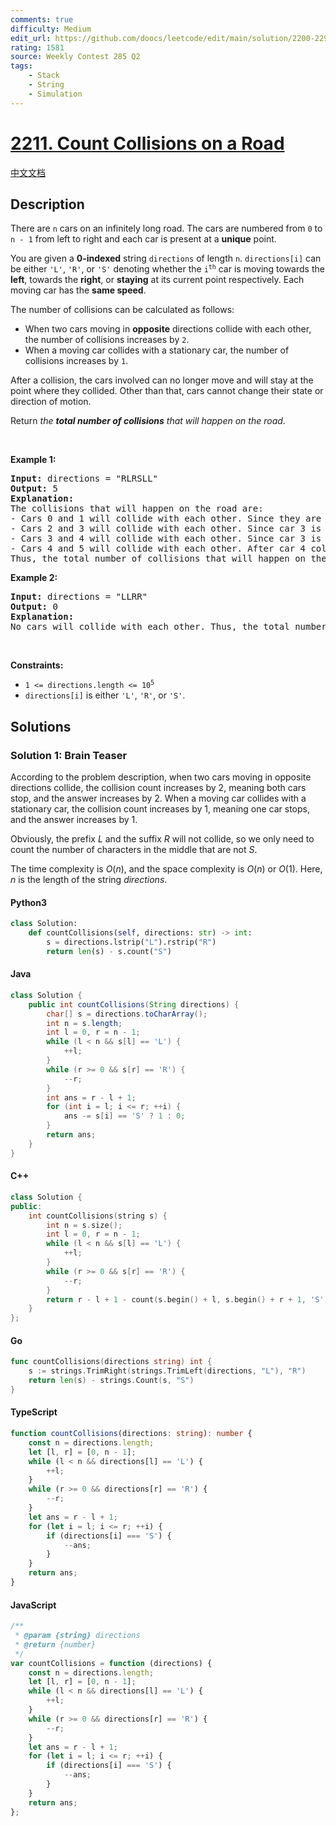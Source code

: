 ```yaml
---
comments: true
difficulty: Medium
edit_url: https://github.com/doocs/leetcode/edit/main/solution/2200-2299/2211.Count%20Collisions%20on%20a%20Road/README_EN.md
rating: 1581
source: Weekly Contest 285 Q2
tags:
    - Stack
    - String
    - Simulation
---
```


<!-- problem:start -->

# [2211. Count Collisions on a Road](https://leetcode.com/problems/count-collisions-on-a-road)

[中文文档](/solution/2200-2299/2211.Count%20Collisions%20on%20a%20Road/README.md)

## Description

<!-- description:start -->

<p>There are <code>n</code> cars on an infinitely long road. The cars are numbered from <code>0</code> to <code>n - 1</code> from left to right and each car is present at a <strong>unique</strong> point.</p>

<p>You are given a <strong>0-indexed</strong> string <code>directions</code> of length <code>n</code>. <code>directions[i]</code> can be either <code>&#39;L&#39;</code>, <code>&#39;R&#39;</code>, or <code>&#39;S&#39;</code> denoting whether the <code>i<sup>th</sup></code> car is moving towards the <strong>left</strong>, towards the <strong>right</strong>, or <strong>staying</strong> at its current point respectively. Each moving car has the <strong>same speed</strong>.</p>

<p>The number of collisions can be calculated as follows:</p>

<ul>
	<li>When two cars moving in <strong>opposite</strong> directions collide with each other, the number of collisions increases by <code>2</code>.</li>
	<li>When a moving car collides with a stationary car, the number of collisions increases by <code>1</code>.</li>
</ul>

<p>After a collision, the cars involved can no longer move and will stay at the point where they collided. Other than that, cars cannot change their state or direction of motion.</p>

<p>Return <em>the <strong>total number of collisions</strong> that will happen on the road</em>.</p>

<p>&nbsp;</p>
<p><strong class="example">Example 1:</strong></p>

<pre>
<strong>Input:</strong> directions = &quot;RLRSLL&quot;
<strong>Output:</strong> 5
<strong>Explanation:</strong>
The collisions that will happen on the road are:
- Cars 0 and 1 will collide with each other. Since they are moving in opposite directions, the number of collisions becomes 0 + 2 = 2.
- Cars 2 and 3 will collide with each other. Since car 3 is stationary, the number of collisions becomes 2 + 1 = 3.
- Cars 3 and 4 will collide with each other. Since car 3 is stationary, the number of collisions becomes 3 + 1 = 4.
- Cars 4 and 5 will collide with each other. After car 4 collides with car 3, it will stay at the point of collision and get hit by car 5. The number of collisions becomes 4 + 1 = 5.
Thus, the total number of collisions that will happen on the road is 5.
</pre>

<p><strong class="example">Example 2:</strong></p>

<pre>
<strong>Input:</strong> directions = &quot;LLRR&quot;
<strong>Output:</strong> 0
<strong>Explanation:</strong>
No cars will collide with each other. Thus, the total number of collisions that will happen on the road is 0.</pre>

<p>&nbsp;</p>
<p><strong>Constraints:</strong></p>

<ul>
	<li><code>1 &lt;= directions.length &lt;= 10<sup>5</sup></code></li>
	<li><code>directions[i]</code> is either <code>&#39;L&#39;</code>, <code>&#39;R&#39;</code>, or <code>&#39;S&#39;</code>.</li>
</ul>

<!-- description:end -->

## Solutions

<!-- solution:start -->

### Solution 1: Brain Teaser

According to the problem description, when two cars moving in opposite directions collide, the collision count increases by $2$, meaning both cars stop, and the answer increases by $2$. When a moving car collides with a stationary car, the collision count increases by $1$, meaning one car stops, and the answer increases by $1$.

Obviously, the prefix $\textit{L}$ and the suffix $\textit{R}$ will not collide, so we only need to count the number of characters in the middle that are not $\textit{S}$.

The time complexity is $O(n)$, and the space complexity is $O(n)$ or $O(1)$. Here, $n$ is the length of the string $\textit{directions}$.

<!-- tabs:start -->

#### Python3

```python
class Solution:
    def countCollisions(self, directions: str) -> int:
        s = directions.lstrip("L").rstrip("R")
        return len(s) - s.count("S")
```

#### Java

```java
class Solution {
    public int countCollisions(String directions) {
        char[] s = directions.toCharArray();
        int n = s.length;
        int l = 0, r = n - 1;
        while (l < n && s[l] == 'L') {
            ++l;
        }
        while (r >= 0 && s[r] == 'R') {
            --r;
        }
        int ans = r - l + 1;
        for (int i = l; i <= r; ++i) {
            ans -= s[i] == 'S' ? 1 : 0;
        }
        return ans;
    }
}
```

#### C++

```cpp
class Solution {
public:
    int countCollisions(string s) {
        int n = s.size();
        int l = 0, r = n - 1;
        while (l < n && s[l] == 'L') {
            ++l;
        }
        while (r >= 0 && s[r] == 'R') {
            --r;
        }
        return r - l + 1 - count(s.begin() + l, s.begin() + r + 1, 'S');
    }
};
```

#### Go

```go
func countCollisions(directions string) int {
	s := strings.TrimRight(strings.TrimLeft(directions, "L"), "R")
	return len(s) - strings.Count(s, "S")
}
```

#### TypeScript

```ts
function countCollisions(directions: string): number {
    const n = directions.length;
    let [l, r] = [0, n - 1];
    while (l < n && directions[l] == 'L') {
        ++l;
    }
    while (r >= 0 && directions[r] == 'R') {
        --r;
    }
    let ans = r - l + 1;
    for (let i = l; i <= r; ++i) {
        if (directions[i] === 'S') {
            --ans;
        }
    }
    return ans;
}
```

#### JavaScript

```js
/**
 * @param {string} directions
 * @return {number}
 */
var countCollisions = function (directions) {
    const n = directions.length;
    let [l, r] = [0, n - 1];
    while (l < n && directions[l] == 'L') {
        ++l;
    }
    while (r >= 0 && directions[r] == 'R') {
        --r;
    }
    let ans = r - l + 1;
    for (let i = l; i <= r; ++i) {
        if (directions[i] === 'S') {
            --ans;
        }
    }
    return ans;
};
```

<!-- tabs:end -->

<!-- solution:end -->

<!-- problem:end -->
